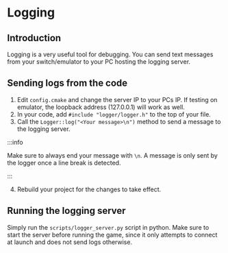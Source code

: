 # Logging

## Introduction

Logging is a very useful tool for debugging. You can send text messages from your switch/emulator to your PC hosting the logging server.

## Sending logs from the code

1. Edit `config.cmake` and change the server IP to your PCs IP. If testing on emulator, the loopback address (127.0.0.1) will work as well.
2. In your code, add `#include "logger/logger.h"` to the top of your file.
3. Call the `Logger::log("<Your message>\n")` method to send a message to the logging server.

:::info

Make sure to always end your message with `\n`. A message is only sent by the logger once a line break is detected.

:::

4. Rebuild your project for the changes to take effect.

## Running the logging server

Simply run the `scripts/logger_server.py` script in python. Make sure to start the server before running the game, since it only attempts to connect at launch and does not send logs otherwise.
